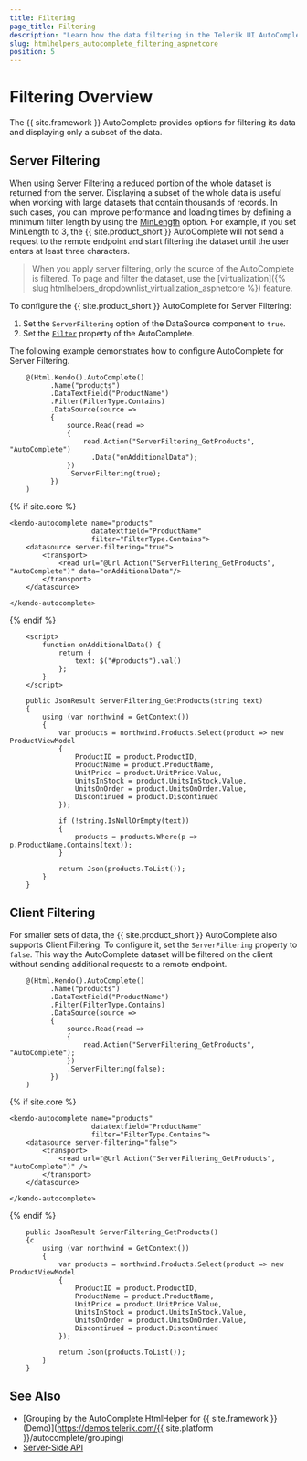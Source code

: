 ```yaml
---
title: Filtering
page_title: Filtering
description: "Learn how the data filtering in the Telerik UI AutoComplete component for {{ site.framework }} works."
slug: htmlhelpers_autocomplete_filtering_aspnetcore
position: 5
---
```


# Filtering Overview

The {{ site.framework }} AutoComplete provides options for filtering its data and displaying only a subset of the data.

## Server Filtering

When using Server Filtering a reduced portion of the whole dataset is returned from the server. Displaying a subset of the whole data is useful when working with large datasets that contain thousands of records. In such cases, you can improve performance and loading times by defining a minimum filter length by using the [MinLength](/api/Kendo.Mvc.UI.Fluent/DropDownListBuilder#minlengthsystemdouble) option. For example, if you set MinLength to 3, the {{ site.product_short }} AutoComplete will not send a request to the remote endpoint and start filtering the dataset until the user enters at least three characters.

> When you apply server filtering, only the source of the AutoComplete is filtered. To page and filter the dataset, use the [virtualization]({% slug htmlhelpers_dropdownlist_virtualization_aspnetcore %}) feature.

To configure the {{ site.product_short }} AutoComplete for Server Filtering:

1. Set the `ServerFiltering` option of the DataSource component to `true`.
1. Set the [`Filter`](/api/Kendo.Mvc.UI.Fluent/DropDownListBuilder#filterkendomvcuifiltertype) property of the AutoComplete.

The following example demonstrates how to configure AutoComplete for Server Filtering.

```HtmlHelper
    @(Html.Kendo().AutoComplete()
          .Name("products")
          .DataTextField("ProductName")
          .Filter(FilterType.Contains)
          .DataSource(source =>
          {
              source.Read(read =>
              {
                  read.Action("ServerFiltering_GetProducts", "AutoComplete")
                    .Data("onAdditionalData");
              })
              .ServerFiltering(true);
          })
    )
```
{% if site.core %}
```TagHelper
<kendo-autocomplete name="products"
                    datatextfield="ProductName"
                    filter="FilterType.Contains">
    <datasource server-filtering="true">
        <transport>
            <read url="@Url.Action("ServerFiltering_GetProducts", "AutoComplete")" data="onAdditionalData"/>
        </transport>
    </datasource>

</kendo-autocomplete>
```
{% endif %}
```script
    <script>
        function onAdditionalData() {
            return {
                text: $("#products").val()
            };
        }
    </script>
```
```Controller
    public JsonResult ServerFiltering_GetProducts(string text)
    {
        using (var northwind = GetContext())
        {
            var products = northwind.Products.Select(product => new ProductViewModel
            {
                ProductID = product.ProductID,
                ProductName = product.ProductName,
                UnitPrice = product.UnitPrice.Value,
                UnitsInStock = product.UnitsInStock.Value,
                UnitsOnOrder = product.UnitsOnOrder.Value,
                Discontinued = product.Discontinued
            });

            if (!string.IsNullOrEmpty(text))
            {
                products = products.Where(p => p.ProductName.Contains(text));
            }

            return Json(products.ToList());
        }
    }
```

## Client Filtering

For smaller sets of data, the {{ site.product_short }} AutoComplete also supports Client Filtering. To configure it, set the `ServerFiltering` property to `false`. This way the AutoComplete dataset will be filtered on the client without sending additional requests to a remote endpoint.

```HtmlHelper
    @(Html.Kendo().AutoComplete()
          .Name("products")
          .DataTextField("ProductName")
          .Filter(FilterType.Contains)
          .DataSource(source =>
          {
              source.Read(read =>
              {
                  read.Action("ServerFiltering_GetProducts", "AutoComplete");
              })
              .ServerFiltering(false);
          })
    )
```
{% if site.core %}
```TagHelper
<kendo-autocomplete name="products"
                    datatextfield="ProductName"
                    filter="FilterType.Contains">
    <datasource server-filtering="false">
        <transport>
            <read url="@Url.Action("ServerFiltering_GetProducts", "AutoComplete")" />
        </transport>
    </datasource>

</kendo-autocomplete>
```
{% endif %}
```Controller
    public JsonResult ServerFiltering_GetProducts()
    {с
        using (var northwind = GetContext())
        {
            var products = northwind.Products.Select(product => new ProductViewModel
            {
                ProductID = product.ProductID,
                ProductName = product.ProductName,
                UnitPrice = product.UnitPrice.Value,
                UnitsInStock = product.UnitsInStock.Value,
                UnitsOnOrder = product.UnitsOnOrder.Value,
                Discontinued = product.Discontinued
            });

            return Json(products.ToList());
        }
    }
```

## See Also

* [Grouping by the AutoComplete HtmlHelper for {{ site.framework }} (Demo)](https://demos.telerik.com/{{ site.platform }}/autocomplete/grouping)
* [Server-Side API](/api/autocomplete)
